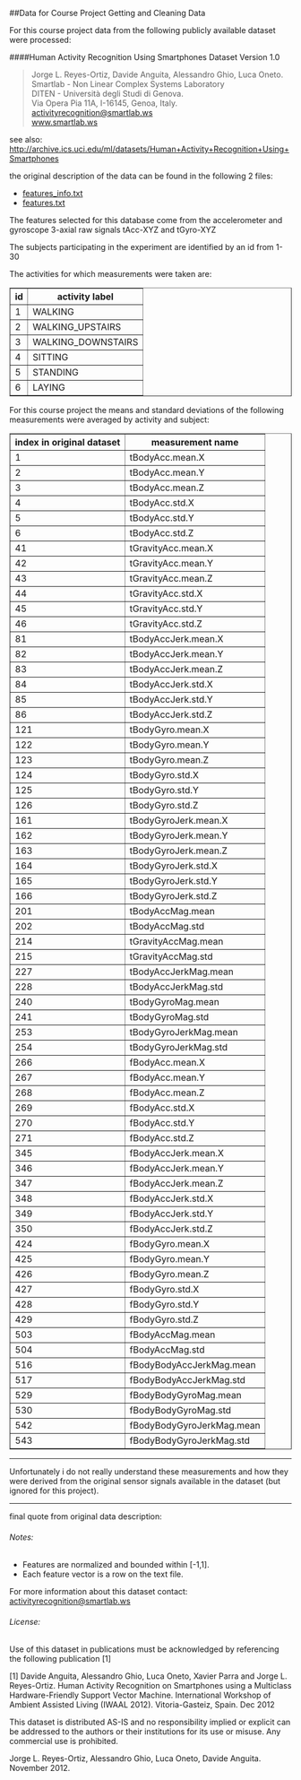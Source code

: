 ##Data for Course Project Getting and Cleaning Data

For this course project data from the following publicly available dataset were processed:


####Human Activity Recognition Using Smartphones Dataset Version 1.0


> Jorge L. Reyes-Ortiz, Davide Anguita, Alessandro Ghio, Luca Oneto.  
> Smartlab - Non Linear Complex Systems Laboratory  
> DITEN - Università degli Studi di Genova.  
> Via Opera Pia 11A, I-16145, Genoa, Italy.  
> activityrecognition@smartlab.ws  
> www.smartlab.ws  


see also: http://archive.ics.uci.edu/ml/datasets/Human+Activity+Recognition+Using+Smartphones

the original description of the data can be found in the following 2 files:

* [features_info.txt](features_info.txt)
* [features.txt](features.txt)


The features selected for this database come from the accelerometer and gyroscope 3-axial raw signals tAcc-XYZ and tGyro-XYZ

The subjects participating in the experiment are identified by an id from 1-30


The activities for which measurements were taken are:  

<table border=1>
  <tr><th>id</th><th>activity label</th></tr>
  <tr><td>1</td><td>WALKING</td></tr>
  <tr><td>2</td><td>WALKING_UPSTAIRS</td></tr>
  <tr><td>3</td><td>WALKING_DOWNSTAIRS</td></tr>
  <tr><td>4</td><td>SITTING</td></tr>
  <tr><td>5</td><td>STANDING</td></tr>
  <tr><td>6</td><td>LAYING</td></tr>
</table>
  
  

For this course project the means and standard deviations of the following measurements were averaged by activity and subject:

<table border="1">
  <tr>
    <th>index in original dataset</th>
    <th>measurement name</th>
  </tr>
  <tr>
    <td>1</td><td>tBodyAcc.mean.X</td>
  </tr>
  <tr>
    <td>2</td><td>tBodyAcc.mean.Y</td>
  </tr>
  <tr>
    <td>3</td><td>tBodyAcc.mean.Z</td>
  </tr>
  <tr>
    <td>4</td><td>tBodyAcc.std.X</td>
  </tr>
  <tr>
    <td>5</td><td>tBodyAcc.std.Y</td>
  </tr>
  <tr>
    <td>6</td><td>tBodyAcc.std.Z</td>
  </tr>
  <tr>
    <td>41</td><td>tGravityAcc.mean.X</td>
  </tr>
  <tr>
    <td>42</td><td>tGravityAcc.mean.Y</td>
  </tr>
  <tr>
    <td>43</td><td>tGravityAcc.mean.Z</td>
  </tr>
  <tr>
    <td>44</td><td>tGravityAcc.std.X</td>
  </tr>
  <tr>
    <td>45</td><td>tGravityAcc.std.Y</td>
  </tr>
  <tr>
    <td>46</td><td>tGravityAcc.std.Z</td>
  </tr>
  <tr>
    <td>81</td><td>tBodyAccJerk.mean.X</td>
  </tr>
  <tr>
    <td>82</td><td>tBodyAccJerk.mean.Y</td>
  </tr>
  <tr>
    <td>83</td><td>tBodyAccJerk.mean.Z</td>
  </tr>
  <tr>
    <td>84</td><td>tBodyAccJerk.std.X</td>
  </tr>
  <tr>
    <td>85</td><td>tBodyAccJerk.std.Y</td>
  </tr>
  <tr>
    <td>86</td><td>tBodyAccJerk.std.Z</td>
  </tr>
  <tr>
    <td>121</td><td>tBodyGyro.mean.X</td>
  </tr>
  <tr>
    <td>122</td><td>tBodyGyro.mean.Y</td>
  </tr>
  <tr>
    <td>123</td><td>tBodyGyro.mean.Z</td>
  </tr>
  <tr>
    <td>124</td><td>tBodyGyro.std.X</td>
  </tr>
  <tr>
    <td>125</td><td>tBodyGyro.std.Y</td>
  </tr>
  <tr>
    <td>126</td><td>tBodyGyro.std.Z</td>
  </tr>
  <tr>
    <td>161</td><td>tBodyGyroJerk.mean.X</td>
  </tr>
  <tr>
    <td>162</td><td>tBodyGyroJerk.mean.Y</td>
  </tr>
  <tr>
    <td>163</td><td>tBodyGyroJerk.mean.Z</td>
  </tr>
  <tr>
    <td>164</td><td>tBodyGyroJerk.std.X</td>
  </tr>
  <tr>
    <td>165</td><td>tBodyGyroJerk.std.Y</td>
  </tr>
  <tr>
    <td>166</td><td>tBodyGyroJerk.std.Z</td>
  </tr>
  <tr>
    <td>201</td><td>tBodyAccMag.mean</td>
  </tr>
  <tr>
    <td>202</td><td>tBodyAccMag.std</td>
  </tr>
  <tr>
    <td>214</td><td>tGravityAccMag.mean</td>
  </tr>
  <tr>
    <td>215</td><td>tGravityAccMag.std</td>
  </tr>
  <tr>
    <td>227</td><td>tBodyAccJerkMag.mean</td>
  </tr>
  <tr>
    <td>228</td><td>tBodyAccJerkMag.std</td>
  </tr>
  <tr>
    <td>240</td><td>tBodyGyroMag.mean</td>
  </tr>
  <tr>
    <td>241</td><td>tBodyGyroMag.std</td>
  </tr>
  <tr>
    <td>253</td><td>tBodyGyroJerkMag.mean</td>
  </tr>
  <tr>
    <td>254</td><td>tBodyGyroJerkMag.std</td>
  </tr>
  <tr>
    <td>266</td><td>fBodyAcc.mean.X</td>
  </tr>
  <tr>
    <td>267</td><td>fBodyAcc.mean.Y</td>
  </tr>
  <tr>
    <td>268</td><td>fBodyAcc.mean.Z</td>
  </tr>
  <tr>
    <td>269</td><td>fBodyAcc.std.X</td>
  </tr>
  <tr>
    <td>270</td><td>fBodyAcc.std.Y</td>
  </tr>
  <tr>
    <td>271</td><td>fBodyAcc.std.Z</td>
  </tr>
  <tr>
    <td>345</td><td>fBodyAccJerk.mean.X</td>
  </tr>
  <tr>
    <td>346</td><td>fBodyAccJerk.mean.Y</td>
  </tr>
  <tr>
    <td>347</td><td>fBodyAccJerk.mean.Z</td>
  </tr>
  <tr>
    <td>348</td><td>fBodyAccJerk.std.X</td>
  </tr>
  <tr>
    <td>349</td><td>fBodyAccJerk.std.Y</td>
  </tr>
  <tr>
    <td>350</td><td>fBodyAccJerk.std.Z</td>
  </tr>
  <tr>
    <td>424</td><td>fBodyGyro.mean.X</td>
  </tr>
  <tr>
    <td>425</td><td>fBodyGyro.mean.Y</td>
  </tr>
  <tr>
    <td>426</td><td>fBodyGyro.mean.Z</td>
  </tr>
  <tr>
    <td>427</td><td>fBodyGyro.std.X</td>
  </tr>
  <tr>
    <td>428</td><td>fBodyGyro.std.Y</td>
  </tr>
  <tr>
    <td>429</td><td>fBodyGyro.std.Z</td>
  </tr>
  <tr>
    <td>503</td><td>fBodyAccMag.mean</td>
  </tr>
  <tr>
    <td>504</td><td>fBodyAccMag.std</td>
  </tr>
  <tr>
    <td>516</td><td>fBodyBodyAccJerkMag.mean</td>
  </tr>
  <tr>
    <td>517</td><td>fBodyBodyAccJerkMag.std</td>
  </tr>
  <tr>
    <td>529</td><td>fBodyBodyGyroMag.mean</td>
  </tr>
  <tr>
    <td>530</td><td>fBodyBodyGyroMag.std</td>
  </tr>
  <tr>
    <td>542</td><td>fBodyBodyGyroJerkMag.mean</td>
  </tr>
  <tr>
    <td>543</td><td>fBodyBodyGyroJerkMag.std</td>
  </tr>
</table>

----
  
Unfortunately i do not really understand these measurements and how they were derived from the original sensor signals available in the dataset (but ignored for this project).
  
----  

final quote from original data description:
  
###### Notes:  
- Features are normalized and bounded within [-1,1].
- Each feature vector is a row on the text file.
  
For more information about this dataset contact: activityrecognition@smartlab.ws
  
###### License:  
Use of this dataset in publications must be acknowledged by referencing the following publication [1] 
  
[1] Davide Anguita, Alessandro Ghio, Luca Oneto, Xavier Parra and Jorge L. Reyes-Ortiz. Human Activity Recognition on Smartphones using a Multiclass Hardware-Friendly Support Vector Machine. International Workshop of Ambient Assisted Living (IWAAL 2012). Vitoria-Gasteiz, Spain. Dec 2012
  
This dataset is distributed AS-IS and no responsibility implied or explicit can be addressed to the authors or their institutions for its use or misuse. Any commercial use is prohibited.
  
Jorge L. Reyes-Ortiz, Alessandro Ghio, Luca Oneto, Davide Anguita. November 2012.
  